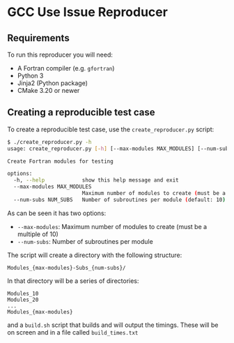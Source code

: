 # GCC Use Issue Reproducer

## Requirements

To run this reproducer you will need:

- A Fortran compiler (e.g. `gfortran`)
- Python 3
- Jinja2 (Python package)
- CMake 3.20 or newer

## Creating a reproducible test case

To create a reproducible test case, use the `create_reproducer.py` script:
```bash
$ ./create_reproducer.py -h
usage: create_reproducer.py [-h] [--max-modules MAX_MODULES] [--num-subs NUM_SUBS]

Create Fortran modules for testing

options:
  -h, --help            show this help message and exit
  --max-modules MAX_MODULES
                        Maximum number of modules to create (must be a multiple of 10) (default: 50)
  --num-subs NUM_SUBS   Number of subroutines per module (default: 10)
```

As can be seen it has two options:
- `--max-modules`: Maximum number of modules to create (must be a multiple of 10)
- `--num-subs`: Number of subroutines per module

The script will create a directory with the following structure:
```
Modules_{max-modules}-Subs_{num-subs}/
```

In that directory will be a series of directories:
```
Modules_10
Modules_20
...
Modules_{max-modules}
```
and a `build.sh` script that builds and will output the timings. These will be on screen
and in a file called `build_times.txt`


